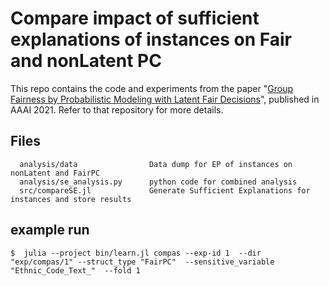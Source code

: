 # Compare impact of sufficient explanations of instances on Fair and nonLatent PC

This repo contains the code and experiments from the paper "[Group Fairness by Probabilistic Modeling with Latent Fair Decisions](http://starai.cs.ucla.edu/papers/ChoiAAAI21.pdf)", published in AAAI 2021. Refer to that repository for more details.


## Files

```
  analysis/data                Data dump for EP of instances on nonLatent and FairPC
  analysis/se_analysis.py      python code for combined analysis
  src/compareSE.jl             Generate Sufficient Explanations for instances and store results
```

## example run
```
$  julia --project bin/learn.jl compas --exp-id 1  --dir "exp/compas/1" --struct_type "FairPC"  --sensitive_variable "Ethnic_Code_Text_"  --fold 1 
```
